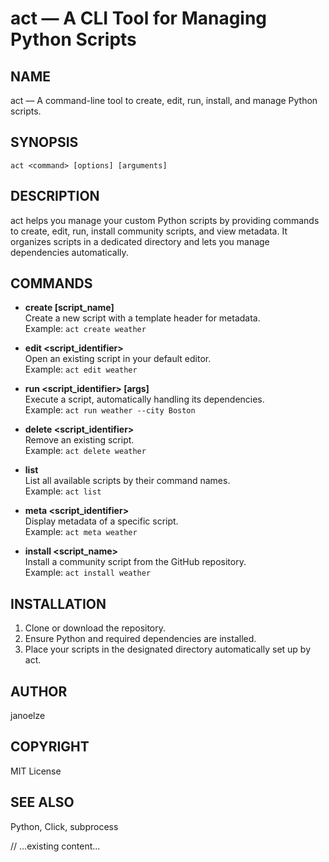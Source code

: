 # act — A CLI Tool for Managing Python Scripts

## NAME
act — A command-line tool to create, edit, run, install, and manage Python scripts.

## SYNOPSIS
    act <command> [options] [arguments]

## DESCRIPTION
act helps you manage your custom Python scripts by providing commands to create, edit, run, install community scripts, and view metadata. It organizes scripts in a dedicated directory and lets you manage dependencies automatically.

## COMMANDS
- **create [script_name]**  
  Create a new script with a template header for metadata.  
  Example: `act create weather`

- **edit <script_identifier>**  
  Open an existing script in your default editor.  
  Example: `act edit weather`

- **run <script_identifier> [args]**  
  Execute a script, automatically handling its dependencies.  
  Example: `act run weather --city Boston`

- **delete <script_identifier>**  
  Remove an existing script.  
  Example: `act delete weather`

- **list**  
  List all available scripts by their command names.  
  Example: `act list`

- **meta <script_identifier>**  
  Display metadata of a specific script.  
  Example: `act meta weather`

- **install <script_name>**  
  Install a community script from the GitHub repository.  
  Example: `act install weather`

## INSTALLATION
1. Clone or download the repository.
2. Ensure Python and required dependencies are installed.
3. Place your scripts in the designated directory automatically set up by act.

## AUTHOR
janoelze

## COPYRIGHT
MIT License

## SEE ALSO
Python, Click, subprocess

// ...existing content...
